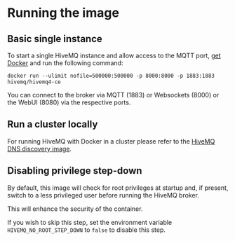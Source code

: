 # Running the image

## Basic single instance

To start a single HiveMQ instance and allow access to the MQTT port, 
[get Docker](https://www.docker.com/get-started) and run the following command:

`docker run --ulimit nofile=500000:500000 -p 8000:8000 -p 1883:1883 hivemq/hivemq4-ce`

You can connect to the broker via MQTT (1883) or Websockets (8000) or the WebUI (8080) via the respective ports.

## Run a cluster locally

For running HiveMQ with Docker in a cluster please refer to the [HiveMQ DNS discovery image](../../README.md).

## Disabling privilege step-down

By default, this image will check for root privileges at startup and, if present, switch to a less privileged user before running the HiveMQ broker.

This will enhance the security of the container.

If you wish to skip this step, set the environment variable `HIVEMQ_NO_ROOT_STEP_DOWN` to `false` to disable this step.
